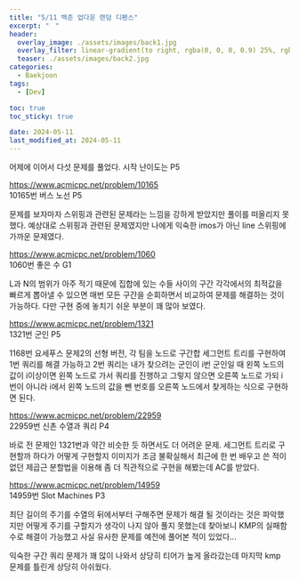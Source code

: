 ```yaml
---
title: "5/11 백준 업다운 랜덤 디펜스"
excerpt: "ㅤ"
header:
  overlay_image: ./assets/images/back1.jpg
  overlay_filter: linear-gradient(to right, rgba(0, 0, 0, 0.9) 25%, rgba(0, 0, 0, 0))
  teaser: ./assets/images/back2.jpg
categories:
  - Baekjoon
tags:
  - [Dev]

toc: true
toc_sticky: true

date: 2024-05-11
last_modified_at: 2024-05-11
---
```

어제에 이어서 다섯 문제를 풀었다. 시작 난이도는 P5

<https://www.acmicpc.net/problem/10165>   
10165번 버스 노선 P5

문제를 보자마자 스위핑과 관련된 문제라는 느낌을 강하게 받았지만 풀이를 떠올리지 못했다. 예상대로 스위핑과 관련된 문제였지만 나에게 익숙한 imos가 아닌 line 스위핑에 가까운 문제였다.

<https://www.acmicpc.net/problem/1060>   
1060번 좋은 수 G1

L과 N의 범위가 아주 적기 때문에 집합에 있는 수들 사이의 구간 각각에서의 최적값을 빠르게 뽑아낼 수 있으면 매번 모든 구간을 순회하면서 비교하여 문제를 해결하는 것이 가능하다. 다만 구현 중에 놓치기 쉬운 부분이 꽤 많아 보였다.

<https://www.acmicpc.net/problem/1321>   
1321번 군인 P5

1168번 요세푸스 문제2의 선형 버전, 각 팀을 노드로 구간합 세그먼트 트리를 구현하여 1번 쿼리를 해결 가능하고 2번 쿼리는 내가 찾으려는 군인이 i번 군인일 때 왼쪽 노드의 값이 i이상이면 왼쪽 노드로 가서 쿼리를 진행하고 그렇지 않으면 오른쪽 노드로 가되 i번이 아니라 i에서 왼쪽 노드의 값을 뺀 번호를 오른쪽 노드에서 찾게하는 식으로 구현하면 된다.

<https://www.acmicpc.net/problem/22959>   
22959번 신촌 수열과 쿼리 P4

바로 전 문제인 1321번과 약간 비슷한 듯 하면서도 더 어려운 문제. 세그먼트 트리로 구현할까 하다가 어떻게 구현할지 이미지가 조금 불확실해서 최근에 한 번 배우고 쓴 적이 없던 제곱근 분할법을 이용해 좀 더 직관적으로 구현을 해봤는데 AC를 받았다.

<https://www.acmicpc.net/problem/14959>   
14959번 Slot Machines P3

최단 길이의 주기를 수열의 뒤에서부터 구해주면 문제가 해결 될 것이라는 것은 파악했지만 어떻게 주기를 구할지가 생각이 나지 않아 풀지 못했는데 찾아보니 KMP의 실패함수로 해결이 가능했고 사실 유사한 문제를 예전에 풀어본 적이 있었다...

익숙한 구간 쿼리 문제가 꽤 많이 나와서 상당히 티어가 높게 올라갔는데 마지막 kmp 문제를 틀린게 상당히 아쉬웠다.